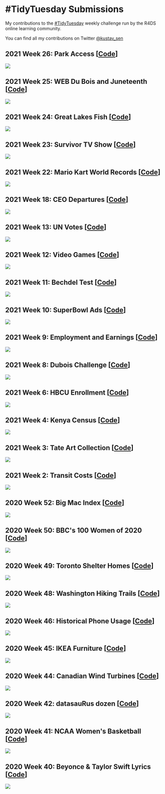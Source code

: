 <html>
  <h1>#TidyTuesday Submissions</h1>

  <p>My contributions to the <a href='https://github.com/rfordatascience/tidytuesday'>#TidyTuesday</a> weekly challenge run by the R4DS online learning community.</p>

  <p>You can find all my contributions on Twitter <a href="https://twitter.com/kustav_sen" target="_blank" class="fa fa-twitter"> @kustav_sen</a></p>

  
  <h2>2021 Week 26: Park Access [<a href="https://github.com/kaustavSen/tidytuesday/blob/master/2021/week_26.R" target="_blank">Code</a>]</h2>
  <img src="2021/plots/week_26.png">
  
  <h2>2021 Week 25: WEB Du Bois and Juneteenth [<a href="https://github.com/kaustavSen/tidytuesday/blob/master/2021/week_25.R" target="_blank">Code</a>]</h2>
  <img src="2021/plots/week_25.png">
  
  <h2>2021 Week 24: Great Lakes Fish [<a href="https://github.com/kaustavSen/tidytuesday/blob/master/2021/week_24.R" target="_blank">Code</a>]</h2>
  <img src="2021/plots/week_24.png">
  
  <h2>2021 Week 23: Survivor TV Show [<a href="https://github.com/kaustavSen/tidytuesday/blob/master/2021/week_23.R" target="_blank">Code</a>]</h2>
  <img src="2021/plots/week_23.png">
  
  <h2>2021 Week 22: Mario Kart World Records [<a href="https://github.com/kaustavSen/tidytuesday/blob/master/2021/week_22.R" target="_blank">Code</a>]</h2>
  <img src="2021/plots/week_22.png">
  
  <h2>2021 Week 18: CEO Departures [<a href="https://github.com/kaustavSen/tidytuesday/blob/master/2021/week_18.R" target="_blank">Code</a>]</h2>
  <img src="2021/plots/week_18.png">

  <h2>2021 Week 13: UN Votes [<a href="https://github.com/kaustavSen/tidytuesday/blob/master/2021/week_13.R" target="_blank">Code</a>]</h2>
  <img src="2021/plots/week_13.png">
  
  <h2>2021 Week 12: Video Games [<a href="https://github.com/kaustavSen/tidytuesday/blob/master/2021/week_12.R" target="_blank">Code</a>]</h2>
  <img src="2021/plots/week_12.png">

  <h2>2021 Week 11: Bechdel Test [<a href="https://github.com/kaustavSen/tidytuesday/blob/master/2021/week_11.R" target="_blank">Code</a>]</h2>
  <img src="2021/plots/week_11.png">

  <h2>2021 Week 10: SuperBowl Ads [<a href="https://github.com/kaustavSen/tidytuesday/blob/master/2021/week_10.R" target="_blank">Code</a>]</h2>
  <img src="2021/plots/week_10.png">

  <h2>2021 Week 9: Employment and Earnings [<a href="https://github.com/kaustavSen/tidytuesday/blob/master/2021/week_09.R" target="_blank">Code</a>]</h2>
  <img src="2021/plots/week_09.png">

  <h2>2021 Week 8: Dubois Challenge [<a href="https://github.com/kaustavSen/tidytuesday/blob/master/2021/week_08.R" target="_blank">Code</a>]</h2>
  <img src="2021/plots/week_08_final.png">

  <h2>2021 Week 6: HBCU Enrollment [<a href="https://github.com/kaustavSen/tidytuesday/blob/master/2021/week_06.R" target="_blank">Code</a>]</h2>
  <img src="2021/plots/week_06.png">

  <h2>2021 Week 4: Kenya Census [<a href="https://github.com/kaustavSen/tidytuesday/blob/master/2021/week_04.Rmd" target="_blank">Code</a>]</h2>
  <img src="2021/plots/week_04.png">
  
  <h2>2021 Week 3: Tate Art Collection [<a href="https://github.com/kaustavSen/tidytuesday/blob/master/2021/week_03.Rmd" target="_blank">Code</a>]</h2>
  <img src="2021/plots/week_03.png">
  
  <h2>2021 Week 2: Transit Costs [<a href="https://github.com/kaustavSen/tidytuesday/blob/master/2021/week_02.Rmd" target="_blank">Code</a>]</h2>
  <img src="2021/plots/week_02.png">
  
  <h2>2020 Week 52: Big Mac Index [<a href="https://github.com/kaustavSen/tidytuesday/blob/master/2020/week_52_big_mac.Rmd" target="_blank">Code</a>]</h2>
  <img src="2020/plots/week_52.png">
  
  <h2>2020 Week 50: BBC's 100 Women of 2020 [<a href="https://github.com/kaustavSen/tidytuesday/blob/master/2020/week_50_women_2020.R" target="_blank">Code</a>]</h2>
  <img src="2020/plots/week_50.png">
  
  <h2>2020 Week 49: Toronto Shelter Homes [<a href="https://github.com/kaustavSen/tidytuesday/blob/master/2020/week_49_toronto_shelters.Rmd" target="_blank">Code</a>]</h2>
  <img src="2020/plots/week_49.png">

  <h2>2020 Week 48: Washington Hiking Trails [<a href="https://github.com/kaustavSen/tidytuesday/blob/master/2020/week_48_washington_trails.Rmd" target="_blank">Code</a>]</h2>
  <img src="2020/plots/week_48.png">

  <h2>2020 Week 46: Historical Phone Usage [<a href="https://github.com/kaustavSen/tidytuesday/blob/master/2020/week_46_historical_phones.html" target="_blank">Code</a>]</h2>
  <img src="2020/plots/week_46.png">

  <h2>2020 Week 45: IKEA Furniture [<a href="https://github.com/kaustavSen/tidytuesday/blob/master/2020/week_45_ikea_furniture.Rmd" target="_blank">Code</a>]</h2>
  <img src="2020/plots/week_45.png">

  <h2>2020 Week 44: Canadian Wind Turbines [<a href="https://github.com/kaustavSen/tidytuesday/blob/master/2020/week_44_wind_turbines.Rmd" target="_blank">Code</a>]</h2>
  <img src="2020/plots/week_44.png">

  <h2>2020 Week 42: datasauRus dozen [<a href="https://github.com/kaustavSen/tidytuesday/blob/master/2020/week_42_datasaurus.Rmd" target="_blank">Code</a>]</h2>
  <img src="2020/plots/week_42.png">

  <h2>2020 Week 41: NCAA Women's Basketball [<a href="https://github.com/kaustavSen/tidytuesday/blob/master/2020/week_41_ncaa.Rmd" target="_blank">Code</a>]</h2>
  <img src="2020/plots/week_41.png">

  <h2>2020 Week 40: Beyonce & Taylor Swift Lyrics [<a href="https://github.com/kaustavSen/tidytuesday/blob/master/2020/week_40_Taylor_Swift_and_Beyonce.Rmd" target="_blank">Code</a>]</h2>
  <img src="2020/plots/week_40.png">

</html>
